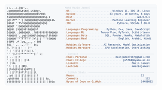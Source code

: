 <picture>
  <source srcset="https://raw.githubusercontent.com/mmazinjameel/mmazinjameel/main/dark_mode.svg?v=1757599818" media="(prefers-color-scheme: dark)">
  <img src="https://raw.githubusercontent.com/mmazinjameel/mmazinjameel/main/light_mode.svg?v=1757599818">
</picture>
